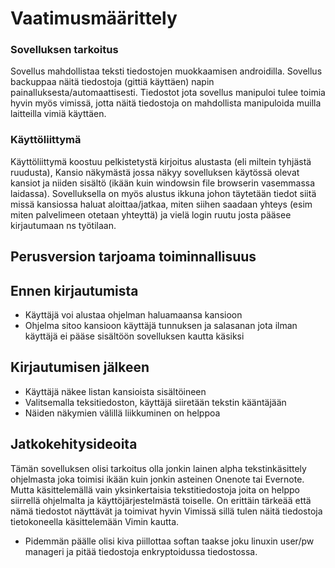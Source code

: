 # Vaatimusmäärittely

### Sovelluksen tarkoitus

Sovellus mahdollistaa teksti tiedostojen muokkaamisen androidilla. Sovellus backuppaa näitä tiedostoja (gittiä käyttäen) napin painalluksesta/automaattisesti. Tiedostot jota sovellus manipuloi tulee toimia hyvin myös vimissä, jotta näitä tiedostoja on mahdollista manipuloida muilla laitteilla vimiä käyttäen.

### Käyttöliittymä

Käyttöliittymä koostuu pelkistetystä kirjoitus alustasta (eli miltein tyhjästä ruudusta), Kansio näkymästä jossa näkyy sovelluksen käytössä olevat kansiot ja niiden sisältö (ikään kuin windowsin file browserin vasemmassa laidassa). Sovelluksella on myös alustus ikkuna johon täytetään tiedot siitä missä kansiossa haluat aloittaa/jatkaa, miten siihen saadaan yhteys (esim miten palvelimeen otetaan yhteyttä) ja vielä login ruutu josta pääsee kirjautumaan ns työtilaan.

## Perusversion tarjoama toiminnallisuus

## Ennen kirjautumista
- Käyttäjä voi alustaa ohjelman haluamaansa kansioon
- Ohjelma sitoo kansioon käyttäjä tunnuksen ja salasanan jota ilman käyttäjä ei pääse sisältöön sovelluksen kautta käsiksi

## Kirjautumisen jälkeen

- Käyttäjä näkee listan kansioista sisältöineen
- Valitsemalla teksitiedoston, käyttäjä siiretään tekstin kääntäjään
- Näiden näkymien välillä liikkuminen on helppoa

## Jatkokehitysideoita

Tämän sovelluksen olisi tarkoitus olla jonkin lainen alpha tekstinkäsittely ohjelmasta joka toimisi ikään kuin jonkin asteinen Onenote tai Evernote. Mutta käsittelemällä vain yksinkertaisia tekstitiedostoja joita on helppo siirrellä ohjelmalta ja käyttöjärjestelmästä toiselle. On erittäin tärkeää että nämä tiedostot näyttävät ja toimivat hyvin Vimissä sillä tulen näitä tiedostoja tietokoneella käsittelemään Vimin kautta.

- Pidemmän päälle olisi kiva piillottaa softan taakse joku linuxin user/pw manageri ja pitää tiedostoja enkryptoidussa tiedostossa.

